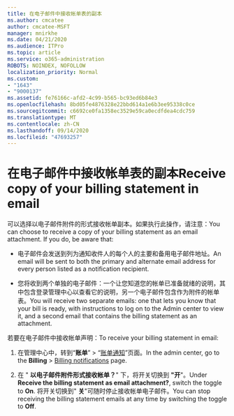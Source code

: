 ```yaml
---
title: 在电子邮件中接收帐单表的副本
ms.author: cmcatee
author: cmcatee-MSFT
manager: mnirkhe
ms.date: 04/21/2020
ms.audience: ITPro
ms.topic: article
ms.service: o365-administration
ROBOTS: NOINDEX, NOFOLLOW
localization_priority: Normal
ms.custom:
- "1643"
- "9000137"
ms.assetid: fe76166c-afd2-4c99-b565-bc93ed6b84e3
ms.openlocfilehash: 8bd05fe4876328e22bbd614a1e6b3ee95338c0ce
ms.sourcegitcommit: c6692ce0fa1358ec3529e59ca0ecdfdea4cdc759
ms.translationtype: MT
ms.contentlocale: zh-CN
ms.lasthandoff: 09/14/2020
ms.locfileid: "47693257"
---
```

# <a name="receive-copy-of-your-billing-statement-in-email"></a><span data-ttu-id="af1b0-102">在电子邮件中接收帐单表的副本</span><span class="sxs-lookup"><span data-stu-id="af1b0-102">Receive copy of your billing statement in email</span></span>

<span data-ttu-id="af1b0-p101">可以选择以电子邮件附件的形式接收帐单副本。如果执行此操作，请注意：</span><span class="sxs-lookup"><span data-stu-id="af1b0-p101">You can choose to receive a copy of your billing statement as an email attachment. If you do, be aware that:</span></span>
  
- <span data-ttu-id="af1b0-105">电子邮件会发送到列为通知收件人的每个人的主要和备用电子邮件地址。</span><span class="sxs-lookup"><span data-stu-id="af1b0-105">An email will be sent to both the primary and alternate email address for every person listed as a notification recipient.</span></span>

- <span data-ttu-id="af1b0-106">您将收到两个单独的电子邮件：一个让您知道您的帐单已准备就绪的说明，其中包含登录管理中心以查看它的说明，另一个电子邮件包含作为附件的帐单表。</span><span class="sxs-lookup"><span data-stu-id="af1b0-106">You will receive two separate emails: one that lets you know that your bill is ready, with instructions to log on to the Admin center to view it, and a second email that contains the billing statement as an attachment.</span></span>

<span data-ttu-id="af1b0-107">若要在电子邮件中接收帐单声明：</span><span class="sxs-lookup"><span data-stu-id="af1b0-107">To receive your billing statement in email:</span></span>
  
1. <span data-ttu-id="af1b0-108">在管理中心中，转到“**账单**” \> “[账单通知](https://go.microsoft.com/fwlink/p/?linkid=853212)”页面。</span><span class="sxs-lookup"><span data-stu-id="af1b0-108">In the admin center, go to the **Billing** \> [Billing notifications](https://go.microsoft.com/fwlink/p/?linkid=853212) page.</span></span>

2. <span data-ttu-id="af1b0-109">在 " **以电子邮件附件形式接收帐单？**" 下，将开关切换到 **"开**"。</span><span class="sxs-lookup"><span data-stu-id="af1b0-109">Under **Receive the billing statement as email attachment?**, switch the toggle to **On**.</span></span> <span data-ttu-id="af1b0-110">将开关切换到" **关**"可随时停止接收帐单电子邮件。</span><span class="sxs-lookup"><span data-stu-id="af1b0-110">You can stop receiving the billing statement emails at any time by switching the toggle to **Off**.</span></span>